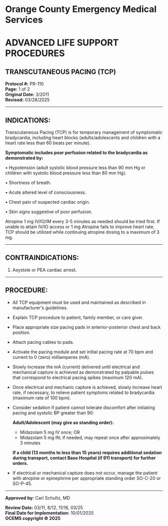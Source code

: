 # Orange County Emergency Medical Services
# ADVANCED LIFE SUPPORT PROCEDURES
## TRANSCUTANEOUS PACING (TCP)

**Protocol #:** PR-110  
**Page:** 1 of 2  
**Original Date:** 3/2011  
**Revised:** 03/28/2025

---

## INDICATIONS:

Transcutaneous Pacing (TCP) is for temporary management of symptomatic bradycardia, including heart blocks (adults/adolescents and children with a heart rate less than 60 beats per minute).

**Symptomatic includes poor perfusion related to the bradycardia as demonstrated by:**

• Hypotension (adult systolic blood pressure less than 90 mm Hg or children with systolic blood pressure less than 80 mm Hg).

• Shortness of breath.

• Acute altered level of consciousness.

• Chest pain of suspected cardiac origin.

• Skin signs suggestive of poor perfusion.

Atropine 1 mg IV/IO/IM every 3-5 minutes as needed should be tried first. If unable to attain IV/IO access or 1 mg Atropine fails to improve heart rate, TCP should be utilized while continuing atropine dosing to a maximum of 3 mg.

---

## CONTRAINDICATIONS:

1. Asystole or PEA cardiac arrest.

---

## PROCEDURE:

- All TCP equipment must be used and maintained as described in manufacturer's guidelines.

- Explain TCP procedure to patient, family member, or care giver.

- Place appropriate size pacing pads in anterior-posterior chest and back position.

- Attach pacing cables to pads.

- Activate the pacing module and set initial pacing rate at 70 bpm and current to 0 (zero) milliamperes (mA).

- Slowly increase the mA (current) delivered until electrical and mechanical capture is achieved as demonstrated by palpable pulses that correspond to electrical pacing spikes (maximum 120 mA).

- Once electrical and mechanic capture is achieved, slowly increase heart rate, if necessary, to relieve patient symptoms related to bradycardia (maximum rate of 100 bpm).

- Consider sedation if patient cannot tolerate discomfort after initiating pacing and systolic BP greater than 90:

  **Adult/Adolescent (may give as standing order):**
  - Midazolam 5 mg IV once; OR
  - Midazolam 5 mg IN; if needed, may repeat once after approximately 3 minutes

  **If a child (13 months to less than 15 years) requires additional sedation during transport, contact Base Hospital (if 911 transport) for further orders.**

- If electrical or mechanical capture does not occur, manage the patient with atropine or epinephrine per appropriate standing order SO-C-20 or SO-P-45.

---

**Approved by:** Carl Schultz, MD

**Review Date:** 03/11, 8/12, 11/16, 03/25  
**Final Date for Implementation:** 10/01/2025  
**OCEMS copyright © 2025**

